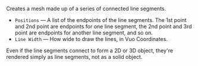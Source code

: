 Creates a mesh made up of a series of connected line segments. 

   - `Positions` — A list of the endpoints of the line segments. The 1st point and 2nd point are endpoints for one line segment, the 2nd point and 3rd point are endpoints for another line segment, and so on. 
   - `Line Width` — How wide to draw the lines, in Vuo Coordinates.

Even if the line segments connect to form a 2D or 3D object, they're rendered simply as line segments, not as a solid object. 
